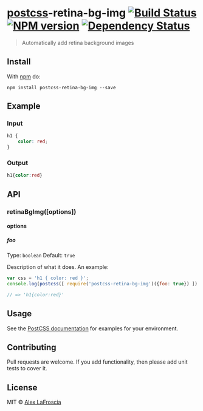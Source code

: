 # [postcss][postcss]-retina-bg-img [![Build Status](https://travis-ci.org/alexlafroscia/postcss-retina-bg-img.svg?branch=master)][ci] [![NPM version](https://badge.fury.io/js/postcss-retina-bg-img.svg)][npm] [![Dependency Status](https://gemnasium.com/alexlafroscia/postcss-retina-bg-img.svg)][deps]

> Automatically add retina background images

## Install

With [npm](https://npmjs.org/package/postcss-retina-bg-img) do:

```
npm install postcss-retina-bg-img --save
```

## Example

### Input

```css
h1 {
    color: red;
}
```

### Output

```css
h1{color:red}
```

## API

### retinaBgImg([options])

#### options

##### foo

Type: `boolean`
Default: `true`

Description of what it does. An example:

```js
var css = 'h1 { color: red }';
console.log(postcss([ require('postcss-retina-bg-img')({foo: true}) ]).process(css).css);

// => 'h1{color:red}'
```

## Usage

See the [PostCSS documentation](https://github.com/postcss/postcss#usage) for
examples for your environment.

## Contributing

Pull requests are welcome. If you add functionality, then please add unit tests
to cover it.

## License

MIT © [Alex LaFroscia](https://github.com/alexlafroscia/postcss-retina-bg-img)

[ci]:      https://travis-ci.org/alexlafroscia/postcss-retina-bg-img
[deps]:    https://gemnasium.com/alexlafroscia/postcss-retina-bg-img
[npm]:     http://badge.fury.io/js/postcss-retina-bg-img
[postcss]: https://github.com/postcss/postcss
